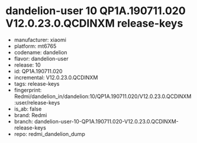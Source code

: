 # dandelion-user 10 QP1A.190711.020 V12.0.23.0.QCDINXM release-keys
- manufacturer: xiaomi
- platform: mt6765
- codename: dandelion
- flavor: dandelion-user
- release: 10
- id: QP1A.190711.020
- incremental: V12.0.23.0.QCDINXM
- tags: release-keys
- fingerprint: Redmi/dandelion_in/dandelion:10/QP1A.190711.020/V12.0.23.0.QCDINXM:user/release-keys
- is_ab: false
- brand: Redmi
- branch: dandelion-user-10-QP1A.190711.020-V12.0.23.0.QCDINXM-release-keys
- repo: redmi_dandelion_dump
